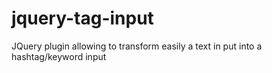 # jquery-tag-input
JQuery plugin allowing to transform easily a text in put into a hashtag/keyword input
